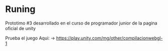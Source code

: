 # Runing
 Prototimo #3 desarrollado en el curso de programador junior de la pagina oficial de unity
 
 Prueba el juego Aqui: -> https://play.unity.com/mg/other/compilacionwebgl-1
